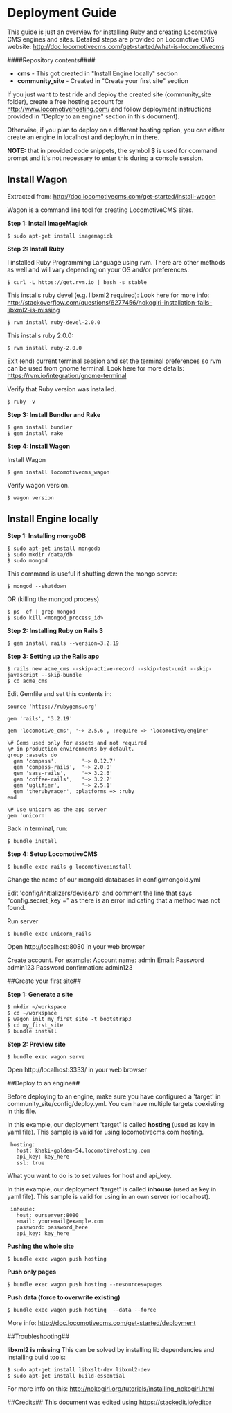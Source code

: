 # Deployment Guide #
This guide is just an overview for installing Ruby and creating Locomotive CMS engines and sites. Detailed steps are provided on Locomotive CMS website: http://doc.locomotivecms.com/get-started/what-is-locomotivecms

####Repository contents####

 - **cms** - This got created in "Install Engine locally" section
 - **community_site** - Created in "Create your first site" section

If you just want to test ride and deploy the created site (community_site folder), create a free hosting account for http://www.locomotivehosting.com/ and follow deployment instructions provided in "Deploy to an engine" section in this document).

Otherwise, if you plan to deploy on a different hosting option, you can either create an engine in localhost and deploy/run in there.

**NOTE:** that in provided code snippets, the symbol $ is used for command prompt and it's not necessary to enter this during a console session.

## Install Wagon ##

Extracted from: http://doc.locomotivecms.com/get-started/install-wagon

Wagon is a command line tool for creating LocomotiveCMS sites.

**Step 1: Install ImageMagick**

    $ sudo apt-get install imagemagick

**Step 2: Install Ruby**

I installed Ruby Programming Language using rvm. There are other methods as well and will vary depending on your OS and/or preferences.

    $ curl -L https://get.rvm.io | bash -s stable

This installs ruby devel (e.g. libxml2 required):
Look here for more info: http://stackoverflow.com/questions/6277456/nokogiri-installation-fails-libxml2-is-missing

    $ rvm install ruby-devel-2.0.0

This installs ruby 2.0.0:

    $ rvm install ruby-2.0.0


Exit (end) current terminal session and set the terminal preferences so rvm can be used from gnome terminal. Look here for more details: https://rvm.io/integration/gnome-terminal

Verify that Ruby version was installed.

    $ ruby -v

**Step 3: Install Bundler and Rake**

    $ gem install bundler
    $ gem install rake

**Step 4: Install Wagon**

Install Wagon

    $ gem install locomotivecms_wagon

Verify wagon version.

    $ wagon version


## Install Engine locally ##

**Step 1: Installing mongoDB**

    $ sudo apt-get install mongodb
    $ sudo mkdir /data/db
    $ sudo mongod

This command is useful if shutting down the mongo server:

    $ mongod --shutdown

OR (killing the mongod process)

    $ ps -ef | grep mongod
    $ sudo kill <mongod_process_id>

**Step 2: Installing Ruby on Rails 3**

    $ gem install rails --version=3.2.19

**Step 3: Setting up the Rails app**

    $ rails new acme_cms --skip-active-record --skip-test-unit --skip-javascript --skip-bundle
    $ cd acme_cms

Edit Gemfile and set this contents in:

    source 'https://rubygems.org'
    
    gem 'rails', '3.2.19'
    
    gem 'locomotive_cms', '~> 2.5.6', :require => 'locomotive/engine'
    
    \# Gems used only for assets and not required
    \# in production environments by default.
    group :assets do
      gem 'compass',        '~> 0.12.7'
      gem 'compass-rails',  '~> 2.0.0'
      gem 'sass-rails',     '~> 3.2.6'
      gem 'coffee-rails',   '~> 3.2.2'
      gem 'uglifier',       '~> 2.5.1'
      gem 'therubyracer', :platforms => :ruby
    end
    
    \# Use unicorn as the app server
    gem 'unicorn'

Back in terminal, run:

    $ bundle install

**Step 4: Setup LocomotiveCMS**

    $ bundle exec rails g locomotive:install

Change the name of our mongoid databases in config/mongoid.yml

Edit 'config/initializers/devise.rb' and comment the line that says "config.secret_key =" as there is an error indicating that a method was not found.

Run server

    $ bundle exec unicorn_rails

Open http://localhost:8080 in your web browser

Create account. For example:
Account name: admin
Email: <your email here>
Password admin123
Password confirmation: admin123


##Create your first site##

**Step 1: Generate a site**

    $ mkdir ~/workspace
    $ cd ~/workspace
    $ wagon init my_first_site -t bootstrap3
    $ cd my_first_site
    $ bundle install

**Step 2: Preview site**

    $ bundle exec wagon serve

Open http://localhost:3333/ in your web browser


##Deploy to an engine##

Before deploying to an engine, make sure you have configured a 'target' in community_site/config/deploy.yml. You can have multiple targets coexisting in this file.

In this example, our deployment 'target' is called **hosting** (used as key in yaml file). This sample is valid for using locomotivecms.com hosting.

     hosting:
       host: khaki-golden-54.locomotivehosting.com
       api_key: key_here
       ssl: true

What you want to do is to set values for host and api_key.

In this example, our deployment 'target' is called **inhouse** (used as key in yaml file). This sample is valid for using in an own server (or localhost).

     inhouse:
       host: ourserver:8080
       email: youremail@example.com
       password: password_here
       api_key: key_here

**Pushing the whole site**

    $ bundle exec wagon push hosting

**Push only pages**

    $ bundle exec wagon push hosting --resources=pages

**Push data (force to overwrite existing)**

    $ bundle exec wagon push hosting  --data --force

More info:
http://doc.locomotivecms.com/get-started/deployment


##Troubleshooting##

**libxml2 is missing**
This can be solved by installing lib dependencies and installing build tools:

    $ sudo apt-get install libxslt-dev libxml2-dev
    $ sudo apt-get install build-essential

For more info on this: http://nokogiri.org/tutorials/installing_nokogiri.html


##Credits##
This document was edited using https://stackedit.io/editor



